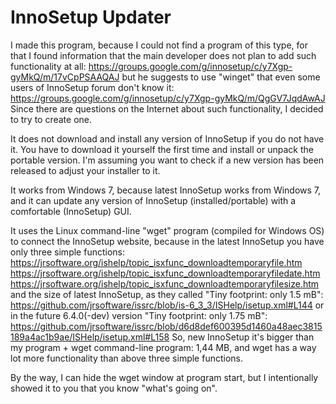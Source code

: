 # InnoSetup Updater

I made this program, because I could not find a program of this type, for that I found information that the main developer does not plan to add such functionality at all:
https://groups.google.com/g/innosetup/c/y7Xgp-gyMkQ/m/17vCpPSAAQAJ
but he suggests  to use "winget" that even some users of InnoSetup forum don't know it:
https://groups.google.com/g/innosetup/c/y7Xgp-gyMkQ/m/QgGV7JqdAwAJ
Since there are questions on the Internet about such functionality, I decided to try to create one.

It does not download and install any version of InnoSetup if you do not have it. You have to download it yourself the first time and install or unpack the portable version. I'm assuming you want to check if a new version has been released to adjust your installer to it.

It works from Windows 7, because latest InnoSetup works from Windows 7, and it can update any version of InnoSetup (installed/portable) with a comfortable (InnoSetup) GUI.

It uses the Linux command-line "wget" program (compiled for Windows OS) to connect the InnoSetup website, because in the latest InnoSetup you have only three simple functions:
https://jrsoftware.org/ishelp/topic_isxfunc_downloadtemporaryfile.htm
https://jrsoftware.org/ishelp/topic_isxfunc_downloadtemporaryfiledate.htm
https://jrsoftware.org/ishelp/topic_isxfunc_downloadtemporaryfilesize.htm
and the size of latest InnoSetup, as they called "Tiny footprint: only 1.5 mB":
https://github.com/jrsoftware/issrc/blob/is-6_3_3/ISHelp/isetup.xml#L144
or in the future 6.4.0(-dev) version "Tiny footprint: only 1.75 mB":
https://github.com/jrsoftware/issrc/blob/d6d8def600395d1460a48aec3815189a4ac1b9ae/ISHelp/isetup.xml#L158
So, new InnoSetup it's bigger than my program + wget command-line program: 1,44 MB, and wget has a way lot more functionality than above three simple functions.

By the way,
I can hide the wget window at program start, but I intentionally showed it to you that you know "what's going on".
